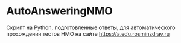 # AutoAnsweringNMO
Скрипт на Python, подготовленные ответы, для автоматического прохождения тестов НМО на сайте  https://a.edu.rosminzdrav.ru
